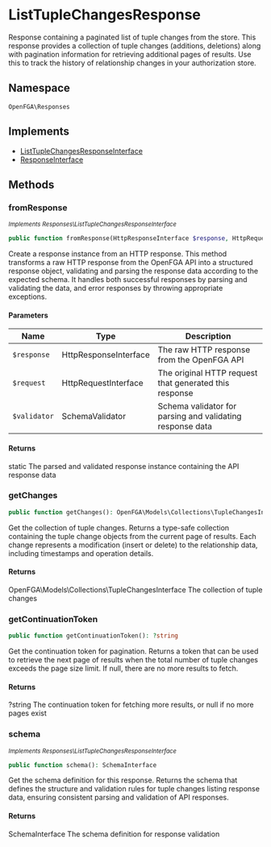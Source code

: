 # ListTupleChangesResponse

Response containing a paginated list of tuple changes from the store. This response provides a collection of tuple changes (additions, deletions) along with pagination information for retrieving additional pages of results. Use this to track the history of relationship changes in your authorization store.

## Namespace
`OpenFGA\Responses`

## Implements
* [ListTupleChangesResponseInterface](ListTupleChangesResponseInterface.md)
* [ResponseInterface](ResponseInterface.md)



## Methods
### fromResponse

*<small>Implements Responses\ListTupleChangesResponseInterface</small>*  

```php
public function fromResponse(HttpResponseInterface $response, HttpRequestInterface $request, SchemaValidator $validator): static
```

Create a response instance from an HTTP response. This method transforms a raw HTTP response from the OpenFGA API into a structured response object, validating and parsing the response data according to the expected schema. It handles both successful responses by parsing and validating the data, and error responses by throwing appropriate exceptions.

#### Parameters
| Name | Type | Description |
|------|------|-------------|
| `$response` | HttpResponseInterface | The raw HTTP response from the OpenFGA API |
| `$request` | HttpRequestInterface | The original HTTP request that generated this response |
| `$validator` | SchemaValidator | Schema validator for parsing and validating response data |

#### Returns
static
 The parsed and validated response instance containing the API response data

### getChanges


```php
public function getChanges(): OpenFGA\Models\Collections\TupleChangesInterface
```

Get the collection of tuple changes. Returns a type-safe collection containing the tuple change objects from the current page of results. Each change represents a modification (insert or delete) to the relationship data, including timestamps and operation details.


#### Returns
OpenFGA\Models\Collections\TupleChangesInterface
 The collection of tuple changes

### getContinuationToken


```php
public function getContinuationToken(): ?string
```

Get the continuation token for pagination. Returns a token that can be used to retrieve the next page of results when the total number of tuple changes exceeds the page size limit. If null, there are no more results to fetch.


#### Returns
?string
 The continuation token for fetching more results, or null if no more pages exist

### schema

*<small>Implements Responses\ListTupleChangesResponseInterface</small>*  

```php
public function schema(): SchemaInterface
```

Get the schema definition for this response. Returns the schema that defines the structure and validation rules for tuple changes listing response data, ensuring consistent parsing and validation of API responses.


#### Returns
SchemaInterface
 The schema definition for response validation

